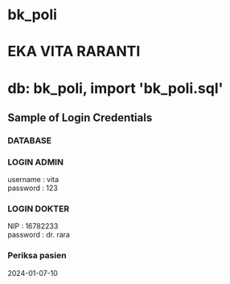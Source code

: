 # bk_poli
<h1>EKA VITA RARANTI</h1>
<h1>db: bk_poli, import 'bk_poli.sql'</h1>
<h2>Sample of Login Credentials</h2>
<h3>DATABASE</h3>
<h3>LOGIN ADMIN</h3>
username : vita<br>
password : 123
<br>
<h3>LOGIN DOKTER</h3>
NIP : 16782233<br>
password : dr. rara
<br>
<h3>Periksa pasien</h3>
2024-01-07-10
